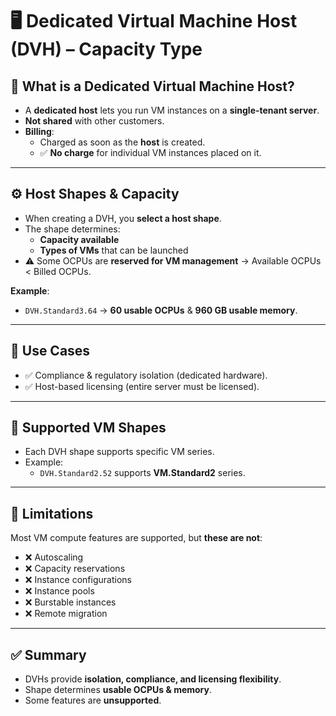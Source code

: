 # 🖥️ Dedicated Virtual Machine Host (DVH) – Capacity Type

## 📌 What is a Dedicated Virtual Machine Host?
- A **dedicated host** lets you run VM instances on a **single-tenant server**.  
- **Not shared** with other customers.  
- **Billing**:
  - Charged as soon as the **host** is created.  
  - ✅ **No charge** for individual VM instances placed on it.  

---

## ⚙️ Host Shapes & Capacity
- When creating a DVH, you **select a host shape**.  
- The shape determines:
  - **Capacity available**  
  - **Types of VMs** that can be launched  
- ⚠️ Some OCPUs are **reserved for VM management** → Available OCPUs < Billed OCPUs.  

**Example**:  
- `DVH.Standard3.64` → **60 usable OCPUs** & **960 GB usable memory**.  

---

## 🎯 Use Cases
- ✅ Compliance & regulatory isolation (dedicated hardware).  
- ✅ Host-based licensing (entire server must be licensed).  

---

## 🧩 Supported VM Shapes
- Each DVH shape supports specific VM series.  
- Example:  
  - `DVH.Standard2.52` supports **VM.Standard2** series.  

---

## 🚫 Limitations
Most VM compute features are supported, but **these are not**:  
- ❌ Autoscaling  
- ❌ Capacity reservations  
- ❌ Instance configurations  
- ❌ Instance pools  
- ❌ Burstable instances  
- ❌ Remote migration  

---

## ✅ Summary
- DVHs provide **isolation, compliance, and licensing flexibility**.  
- Shape determines **usable OCPUs & memory**.  
- Some features are **unsupported**.  
